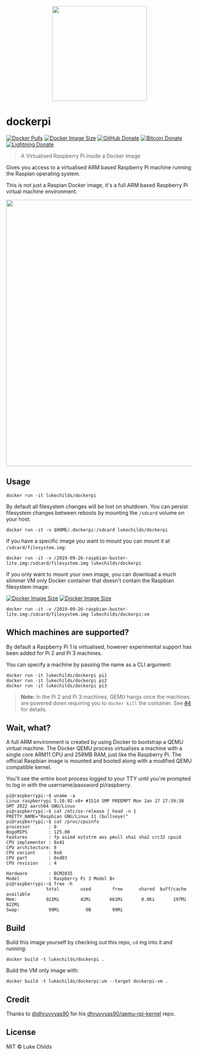 <div align="center">
	<img width="256" src="media/logo.svg">
</div>

# dockerpi

[![Docker Pulls](https://badgen.net/docker/pulls/lukechilds/dockerpi?icon=docker&label=Docker%20pulls)](https://hub.docker.com/r/lukechilds/dockerpi/)
[![Docker Image Size](https://badgen.net/docker/size/lukechilds/dockerpi/latest/amd64?icon=docker&label=lukechilds/dockerpi)](https://hub.docker.com/r/lukechilds/dockerpi/tags)
[![GitHub Donate](https://badgen.net/badge/GitHub/Sponsor/D959A7?icon=github)](https://github.com/sponsors/lukechilds)
[![Bitcoin Donate](https://badgen.net/badge/Bitcoin/Donate/F19537?icon=bitcoin)](https://lu.ke/tip/bitcoin)
[![Lightning Donate](https://badgen.net/badge/Lightning/Donate/F6BC41?icon=bitcoin-lightning)](https://lu.ke/tip/lightning)

> A Virtualised Raspberry Pi inside a Docker image

Gives you access to a virtualised ARM based Raspberry Pi machine running the Raspian operating system.

This is not just a Raspian Docker image, it's a full ARM based Raspberry Pi virtual machine environment.

<div align="center">
	<img src="media/demo.svg" width="720">
</div>

## Usage

```
docker run -it lukechilds/dockerpi
```

By default all filesystem changes will be lost on shutdown. You can persist filesystem changes between reboots by mounting the `/sdcard` volume on your host:

```
docker run -it -v $HOME/.dockerpi:/sdcard lukechilds/dockerpi
```

If you have a specific image you want to mount you can mount it at `/sdcard/filesystem.img`:

```
docker run -it -v /2019-09-26-raspbian-buster-lite.img:/sdcard/filesystem.img lukechilds/dockerpi
```

If you only want to mount your own image, you can download a much slimmer VM only Docker container that doesn't contain the Raspbian filesystem image:

[![Docker Image Size](https://badgen.net/docker/size/lukechilds/dockerpi/latest/amd64?icon=docker&label=lukechilds/dockerpi:latest)](https://hub.docker.com/r/lukechilds/dockerpi/tags?name=latest)
[![Docker Image Size](https://badgen.net/docker/size/lukechilds/dockerpi/vm/amd64?icon=docker&label=lukechilds/dockerpi:vm)](https://hub.docker.com/r/lukechilds/dockerpi/tags?name=vm)

```
docker run -it -v /2019-09-26-raspbian-buster-lite.img:/sdcard/filesystem.img lukechilds/dockerpi:vm
```

## Which machines are supported?

By default a Raspberry Pi 1 is virtualised, however experimental support has been added for Pi 2 and Pi 3 machines.

You can specify a machine by passing the name as a CLI argument:

```
docker run -it lukechilds/dockerpi pi1
docker run -it lukechilds/dockerpi pi2
docker run -it lukechilds/dockerpi pi3
```

> **Note:** In the Pi 2 and Pi 3 machines, QEMU hangs once the machines are powered down requiring you to `docker kill` the container. See [#4](https://github.com/lukechilds/dockerpi/pull/4) for details.


## Wait, what?

A full ARM environment is created by using Docker to bootstrap a QEMU virtual machine. The Docker QEMU process virtualises a machine with a single core ARM11 CPU and 256MB RAM, just like the Raspberry Pi. The official Raspbian image is mounted and booted along with a modified QEMU compatible kernel.

You'll see the entire boot process logged to your TTY until you're prompted to log in with the username/password pi/raspberry.

```
pi@raspberrypi:~$ uname -a
Linux raspberrypi 5.10.92-v8+ #1514 SMP PREEMPT Mon Jan 17 17:39:38 GMT 2022 aarch64 GNU/Linux
pi@raspberrypi:~$ cat /etc/os-release | head -n 1
PRETTY_NAME="Raspbian GNU/Linux 11 (bullseye)"
pi@raspberrypi:~$ cat /proc/cpuinfo
processor       : 0
BogoMIPS        : 125.00
Features        : fp asimd evtstrm aes pmull sha1 sha2 crc32 cpuid
CPU implementer : 0x41
CPU architecture: 8
CPU variant     : 0x0
CPU part        : 0xd03
CPU revision    : 4

Hardware        : BCM2835
Model           : Raspberry Pi 3 Model B+
pi@raspberrypi:~$ free -h
               total        used        free      shared  buff/cache   available
Mem:           921Mi        42Mi       681Mi       0.0Ki       197Mi       822Mi
Swap:           99Mi          0B        99Mi
```

## Build

Build this image yourself by checking out this repo, `cd` ing into it and running:

```
docker build -t lukechilds/dockerpi .
```

Build the VM only image with:

```
docker build -t lukechilds/dockerpi:vm --target dockerpi-vm .
```

## Credit

Thanks to [@dhruvvyas90](https://github.com/dhruvvyas90) for his [dhruvvyas90/qemu-rpi-kernel](https://github.com/dhruvvyas90/qemu-rpi-kernel) repo.

## License

MIT © Luke Childs
